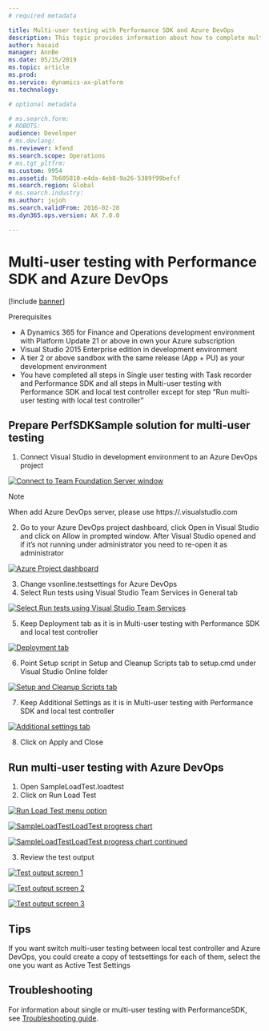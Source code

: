 ```yaml
---
# required metadata

title: Multi-user testing with Performance SDK and Azure DevOps
description: This topic provides information about how to complete multi-user testing by using the Performance SDK and Azure DevOps with performance test scripts generated from Task recroder. 
author: hasaid
manager: AnnBe
ms.date: 05/15/2019
ms.topic: article
ms.prod: 
ms.service: dynamics-ax-platform
ms.technology: 

# optional metadata

# ms.search.form: 
# ROBOTS: 
audience: Developer
# ms.devlang: 
ms.reviewer: kfend
ms.search.scope: Operations
# ms.tgt_pltfrm: 
ms.custom: 9954
ms.assetid: 7b605810-e4da-4eb8-9a26-5389f99befcf
ms.search.region: Global
# ms.search.industry: 
ms.author: jujoh
ms.search.validFrom: 2016-02-28
ms.dyn365.ops.version: AX 7.0.0

---
```


# Multi-user testing with Performance SDK and Azure DevOps
[!include [banner](../includes/banner.md)]

Prerequisites

- A Dynamics 365 for Finance and Operations development environment with Platform Update 21 or above in own your Azure subscription
- Visual Studio 2015 Enterprise edition in development environment
- A tier 2 or above sandbox with the same release (App + PU) as your development environment
- You have completed all steps in Single user testing with Task recorder and Performance SDK  and all steps in Multi-user testing with Performance SDK and local test controller  except for step “Run multi-user testing with local test controller”

## Prepare PerfSDKSample solution for multi-user testing

1. Connect Visual Studio in development environment to an Azure DevOps project
 
 [![Connect to Team Foundation Server window](./media/perfsdk-azuredevops-01.png)](./media/perfsdk-azuredevops-01.png)
 
  > [!NOTE]
  > When add Azure DevOps server, please use https://<YourAzureDevOpsAccount>.visualstudio.com

2. Go to your Azure DevOps project dashboard, click Open in Visual Studio and click on Allow in prompted window. After Visual Studio opened and if it’s not running under administrator you need to re-open it as administrator

  [![Azure Project dashboard](./media/perfsdk-azuredevops-02.png)](./media/perfsdk-azuredevops-02.png)
 
3. Change vsonline.testsettings for Azure DevOps
4. Select Run tests using Visual Studio Team Services in General tab

  [![Select Run tests using Visual Studio Team Services](./media/perfsdk-azuredevops-03.png)](./media/perfsdk-azuredevops-03.png)
  
5. Keep Deployment tab as it is in Multi-user testing with Performance SDK and local test controller 

  [![Deployment tab](./media/perfsdk-azuredevops-04.png)](./media/perfsdk-azuredevops-04.png)
  
6. Point Setup script in Setup and Cleanup Scripts tab to setup.cmd under Visual Studio Online folder

  [![Setup and Cleanup Scripts tab](./media/perfsdk-azuredevops-05.png)](./media/perfsdk-azuredevops-05.png)

7. Keep Additional Settings as it is in Multi-user testing with Performance SDK and local test controller 

  [![Additional settings tab](./media/perfsdk-azuredevops-06.png)](./media/perfsdk-azuredevops-06.png)

8. Click on Apply and Close

## Run multi-user testing with Azure DevOps

1.	Open SampleLoadTest.loadtest
2.	Click on Run Load Test
 
 [![Run Load Test menu option](./media/perfsdk-azuredevops-07.png)](./media/perfsdk-azuredevops-07.png)
 
 [![SampleLoadTestLoadTest progress chart](./media/perfsdk-azuredevops-08.png)](./media/perfsdk-azuredevops-08.png)
 
 [![SampleLoadTestLoadTest progress chart continued](./media/perfsdk-azuredevops-09.png)](./media/perfsdk-azuredevops-09.png)

3.	Review the test output

   [![Test output screen 1](./media/perfsdk-azuredevops-10.png)](./media/perfsdk-azuredevops-10.png)
   
   [![Test output screen 2](./media/perfsdk-azuredevops-11.png)](./media/perfsdk-azuredevops-11.png)
    
   [![Test output screen 3](./media/perfsdk-azuredevops-12.png)](./media/perfsdk-azuredevops-12.png)
 
 
## Tips

If you want switch multi-user testing between local test controller and Azure DevOps, you could create a copy of testsettings for each of them, select the one you want as Active Test Settings
 
## Troubleshooting
For information about single or multi-user testing with PerformanceSDK, see [Troubleshooting guide](troubleshoot-perf-sdk-user-testing.md).

